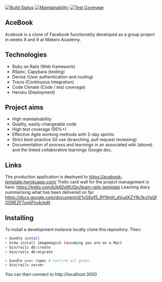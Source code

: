 [![Build Status](https://travis-ci.com/thielsen/acebook-rails-template.svg?branch=staging)](https://travis-ci.com/thielsen/acebook-rails-template) [![Maintainability](https://api.codeclimate.com/v1/badges/ba1feb2713e2722cfb3c/maintainability)](https://codeclimate.com/github/thielsen/acebook-rails-template/maintainability) [![Test Coverage](https://api.codeclimate.com/v1/badges/ba1feb2713e2722cfb3c/test_coverage)](https://codeclimate.com/github/thielsen/acebook-rails-template/test_coverage)

## AceBook

Acebook is a clone of Facebook functionality developed as a group project in weeks 8 and 9 at Makers Academy.

## Technologies

- Ruby on Rails (Web framework)
- RSpec, Capybara (testing)
- Devise (User authentication and routing)
- Travis (Continuous Integration)
- Code Climate (Code / test coverage)
- Heroku (Deployment)

## Project aims

- High maintainability
- Quality, easily-changeable code
- High test coverage (95%+)
- Effective Agile working methods with 2-day sprints
- Strict best-practice Git use (branching, pull request reviewing)
- Documentation of process and learnings in an associated wiki (above) and the linked collaborative learnings Google doc.

## Links

The production application is deployed to https://acebook-template.herokuapp.com/
Trello card wall for the project management is here: https://trello.com/b/k60sWUQo/team-rails-template
Learning diary summarising what has been delivered so far: https://docs.google.com/document/d/1vGEef5_RY9mH_dVudXZYRc1kuYgQfODREZF7uykFhuk/edit

## Installing

To install a development instance locally clone this repository. Then:

```bash
> bundle install
> brew install imagemagick (assuming you are on a Mac)
> bin/rails db:create
> bin/rails db:migrate

> bundle exec rspec # Confirm all green
> bin/rails server
```
You can then connect to http://localhost:3000
